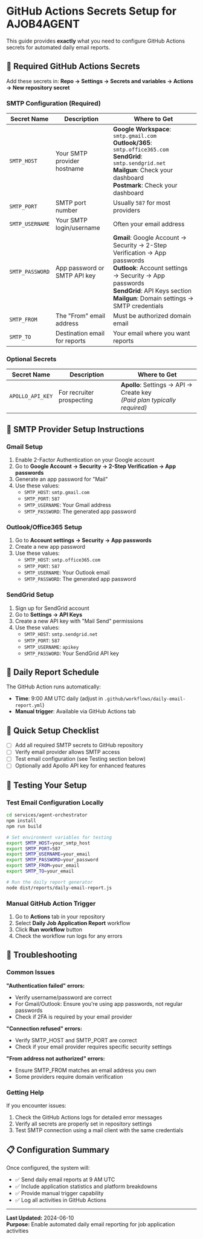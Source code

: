 # GitHub Actions Secrets Setup for AJOB4AGENT

This guide provides **exactly** what you need to configure GitHub Actions secrets for automated daily email reports.

## 📧 Required GitHub Actions Secrets

Add these secrets in: **Repo → Settings → Secrets and variables → Actions → New repository secret**

### SMTP Configuration (Required)

| Secret Name | Description | Where to Get |
|-------------|-------------|--------------|
| `SMTP_HOST` | Your SMTP provider hostname | **Google Workspace**: `smtp.gmail.com`<br>**Outlook/365**: `smtp.office365.com`<br>**SendGrid**: `smtp.sendgrid.net`<br>**Mailgun**: Check your dashboard<br>**Postmark**: Check your dashboard |
| `SMTP_PORT` | SMTP port number | Usually `587` for most providers |
| `SMTP_USERNAME` | Your SMTP login/username | Often your email address |
| `SMTP_PASSWORD` | App password or SMTP API key | **Gmail**: Google Account → Security → 2-Step Verification → App passwords<br>**Outlook**: Account settings → Security → App passwords<br>**SendGrid**: API Keys section<br>**Mailgun**: Domain settings → SMTP credentials |
| `SMTP_FROM` | The "From" email address | Must be authorized domain email |
| `SMTP_TO` | Destination email for reports | Your email where you want reports |

### Optional Secrets

| Secret Name | Description | Where to Get |
|-------------|-------------|--------------|
| `APOLLO_API_KEY` | For recruiter prospecting | **Apollo**: Settings → API → Create key<br>*(Paid plan typically required)* |

## 🔧 SMTP Provider Setup Instructions

### Gmail Setup
1. Enable 2-Factor Authentication on your Google account
2. Go to **Google Account → Security → 2-Step Verification → App passwords**
3. Generate an app password for "Mail"
4. Use these values:
   - `SMTP_HOST`: `smtp.gmail.com`
   - `SMTP_PORT`: `587`
   - `SMTP_USERNAME`: Your Gmail address
   - `SMTP_PASSWORD`: The generated app password

### Outlook/Office365 Setup
1. Go to **Account settings → Security → App passwords**
2. Create a new app password
3. Use these values:
   - `SMTP_HOST`: `smtp.office365.com`
   - `SMTP_PORT`: `587`
   - `SMTP_USERNAME`: Your Outlook email
   - `SMTP_PASSWORD`: The generated app password

### SendGrid Setup
1. Sign up for SendGrid account
2. Go to **Settings → API Keys**
3. Create a new API key with "Mail Send" permissions
4. Use these values:
   - `SMTP_HOST`: `smtp.sendgrid.net`
   - `SMTP_PORT`: `587`
   - `SMTP_USERNAME`: `apikey`
   - `SMTP_PASSWORD`: Your SendGrid API key

## 📅 Daily Report Schedule

The GitHub Action runs automatically:
- **Time**: 9:00 AM UTC daily (adjust in `.github/workflows/daily-email-report.yml`)
- **Manual trigger**: Available via GitHub Actions tab

## 🚀 Quick Setup Checklist

- [ ] Add all required SMTP secrets to GitHub repository
- [ ] Verify email provider allows SMTP access
- [ ] Test email configuration (see Testing section below)
- [ ] Optionally add Apollo API key for enhanced features

## 🧪 Testing Your Setup

### Test Email Configuration Locally
```bash
cd services/agent-orchestrator
npm install
npm run build

# Set environment variables for testing
export SMTP_HOST=your_smtp_host
export SMTP_PORT=587
export SMTP_USERNAME=your_email
export SMTP_PASSWORD=your_password
export SMTP_FROM=your_email
export SMTP_TO=your_email

# Run the daily report generator
node dist/reports/daily-email-report.js
```

### Manual GitHub Action Trigger
1. Go to **Actions** tab in your repository
2. Select **Daily Job Application Report** workflow  
3. Click **Run workflow** button
4. Check the workflow run logs for any errors

## 📝 Troubleshooting

### Common Issues

**"Authentication failed" errors:**
- Verify username/password are correct
- For Gmail/Outlook: Ensure you're using app passwords, not regular passwords
- Check if 2FA is required by your email provider

**"Connection refused" errors:**
- Verify SMTP_HOST and SMTP_PORT are correct
- Check if your email provider requires specific security settings

**"From address not authorized" errors:**
- Ensure SMTP_FROM matches an email address you own
- Some providers require domain verification

### Getting Help

If you encounter issues:
1. Check the GitHub Actions logs for detailed error messages
2. Verify all secrets are properly set in repository settings
3. Test SMTP connection using a mail client with the same credentials

## 📋 Configuration Summary

Once configured, the system will:
- ✅ Send daily email reports at 9 AM UTC
- ✅ Include application statistics and platform breakdowns
- ✅ Provide manual trigger capability
- ✅ Log all activities in GitHub Actions

---

**Last Updated:** 2024-06-10  
**Purpose:** Enable automated daily email reporting for job application activities
